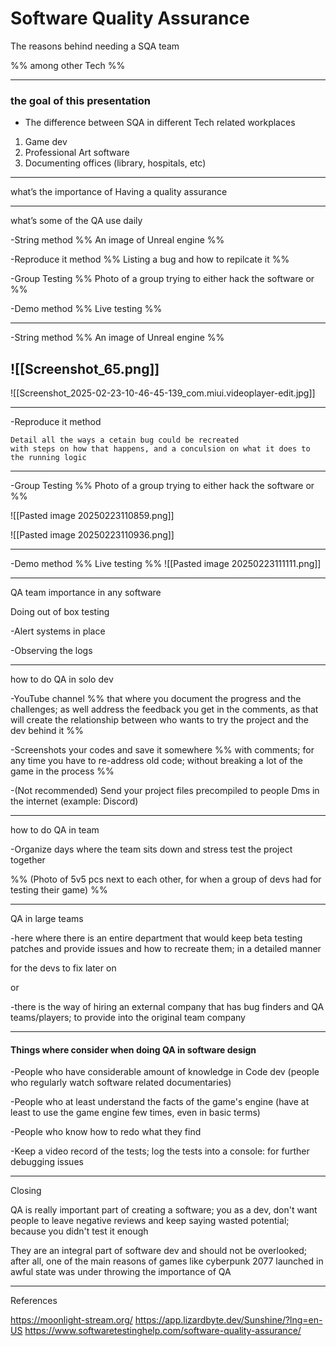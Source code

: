 # Software Quality Assurance
The  reasons behind needing a SQA team

%% among other Tech %%


---
### the goal of this presentation


- The difference between SQA in different Tech related workplaces
1. Game dev
2. Professional Art software
3. Documenting offices (library, hospitals, etc)
---
what’s the importance of Having a quality assurance


---
what’s some of the QA use daily


-String method %% An image of Unreal engine %%

-Reproduce it method %% Listing a bug and how to repilcate it %%

-Group Testing %% Photo of  a group trying to either hack the software or %%

-Demo method %% Live testing  %%

---
-String method %% An image of Unreal engine %%

![[Screenshot_65.png]]
---
![[Screenshot_2025-02-23-10-46-45-139_com.miui.videoplayer-edit.jpg]]

---

-Reproduce it method

```
Detail all the ways a cetain bug could be recreated
with steps on how that happens, and a conculsion on what it does to the running logic
```

---
-Group Testing %% Photo of  a group trying to either hack the software or %%

![[Pasted image 20250223110859.png]]

![[Pasted image 20250223110936.png]]


---

-Demo method %% Live testing  %%
![[Pasted image 20250223111111.png]]

---
QA team importance in any software

Doing out of box testing

-Alert systems in place

-Observing the logs

---
how to do QA in solo dev

-YouTube channel %% that where you document the progress and the challenges; as well address the feedback you get in the comments, as that will create the relationship between who wants to try the project and the dev behind it
 %%
 
-Screenshots your codes and save it somewhere %% with comments; for any time you have to re-address old code; without breaking a lot of the game in the process %%

-(Not recommended) Send your project files precompiled to people Dms in the internet (example: Discord)

---

how to do QA in team

-Organize days where the team sits down and stress test the project together

%% (Photo of 5v5 pcs next to each other, for when a group of devs had for testing their game) %%

---
QA in large teams

-here where there is an entire department that would keep beta testing patches and provide issues and how to recreate them; in a detailed manner

for the devs to fix later on

or

-there is the way of hiring an external company that has bug finders and QA teams/players; to provide into the original team company

---

#### Things where consider when doing QA in software design

-People who have considerable amount of knowledge in Code dev (people who regularly watch software related documentaries)

-People who at least understand the facts of the game's engine (have at least to use the game engine few times, even in basic terms)

-People who know how to redo what they find

-Keep a video record of the tests; log the tests into a console: for further debugging issues


---
Closing

QA is really important part of creating a software; you as a dev, don't want people to leave negative reviews and keep saying wasted potential; because you didn't test it enough

They are an integral part of software dev and should not be overlooked; after all, one of the main reasons of games like cyberpunk 2077 launched in awful state was under throwing the importance of QA


---
References

https://moonlight-stream.org/
https://app.lizardbyte.dev/Sunshine/?lng=en-US
https://www.softwaretestinghelp.com/software-quality-assurance/